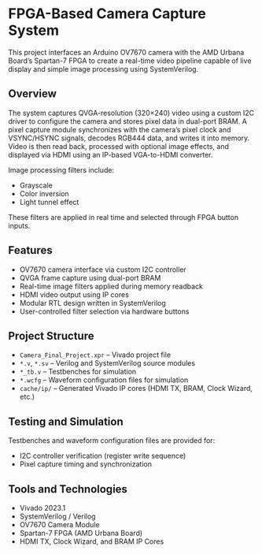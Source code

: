 # FPGA-Based Camera Capture System

This project interfaces an Arduino OV7670 camera with the AMD Urbana Board’s Spartan-7 FPGA to create a real-time video pipeline capable of live display and simple image processing using SystemVerilog.

## Overview

The system captures QVGA-resolution (320×240) video using a custom I2C driver to configure the camera and stores pixel data in dual-port BRAM. A pixel capture module synchronizes with the camera’s pixel clock and VSYNC/HSYNC signals, decodes RGB444 data, and writes it into memory. Video is then read back, processed with optional image effects, and displayed via HDMI using an IP-based VGA-to-HDMI converter.

Image processing filters include:
- Grayscale
- Color inversion
- Light tunnel effect

These filters are applied in real time and selected through FPGA button inputs.

## Features

- OV7670 camera interface via custom I2C controller
- QVGA frame capture using dual-port BRAM
- Real-time image filters applied during memory readback
- HDMI video output using IP cores
- Modular RTL design written in SystemVerilog
- User-controlled filter selection via hardware buttons

## Project Structure

- `Camera_Final_Project.xpr` – Vivado project file  
- `*.v`, `*.sv` – Verilog and SystemVerilog source modules  
- `*_tb.v` – Testbenches for simulation  
- `*.wcfg` – Waveform configuration files for simulation  
- `cache/ip/` – Generated Vivado IP cores (HDMI TX, BRAM, Clock Wizard, etc.)

## Testing and Simulation

Testbenches and waveform configuration files are provided for:
- I2C controller verification (register write sequence)
- Pixel capture timing and synchronization

## Tools and Technologies

- Vivado 2023.1  
- SystemVerilog / Verilog  
- OV7670 Camera Module  
- Spartan-7 FPGA (AMD Urbana Board)  
- HDMI TX, Clock Wizard, and BRAM IP Cores  
